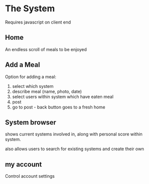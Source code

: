 # The System
Requires javascript on client end

## Home
An endless scroll of meals to be enjoyed

## Add a Meal
Option for adding a meal: <br>
1) select which system
2) describe meal (name, photo, date)
3) select users within system which have eaten meal
4) post
5) go to post - back button goes to a fresh home

## System browser
<p>shows current systems involved in, along with personal score within system.</p>
<p>also allows users to search for existing systems and create their own </p>

## my account
<p>Control account settings</p>

